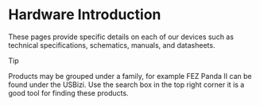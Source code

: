 # Hardware Introduction

These pages provide specific details on each of our devices such as technical specifications, schematics, manuals, and datasheets. 

> [!Tip]
> Products may be grouped under a family, for example FEZ Panda II can be found under the USBizi.
> Use the search box in the top right corner it is a good tool for finding these products.
